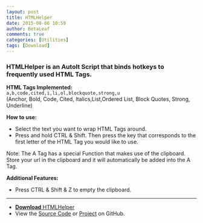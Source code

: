 ```yaml
---
layout: post
title: HTMLHelper
date: 2015-08-06 10:59
author: BetaLeaf
comments: true
categories: [Utilities]
tags: [Download]
---
```

### HTMLHelper is an AutoIt Script that binds hotkeys to frequently used HTML Tags.  

**HTML Tags Implemented:**  
```a,b,code,cited,i,li,ol,blockquote,strong,u```  
(Anchor, Bold, Code, Cited, Italics,List,Ordered List, Block Quotes, Strong, Underline)  

**How to use:**  

  - Select the text you want to wrap HTML Tags around.  
  - Press and hold CTRL &amp; Shift. Then press the key that corresponds to the first letter of the HTML Tag you would like to use.  

Note: The A Tag has a special Function that makes use of the clipboard. Store your url in the clipboard and it will automatically be added into the A Tag.  

**Additional Features:**  

  - Press CTRL &amp; Shift &amp; Z to empty the clipboard.  

---

  - [**Download** HTMLHelper](https://github.com/BetaLeaf/HTMLHelper/blob/master/HTMLHelper.exe?raw=true)  
  - View the [Source Code](https://github.com/BetaLeaf/HTMLHelper/blob/master/HTMLHelper.au3) or [Project](https://github.com/BetaLeaf/HTMLHelper) on GitHub.
